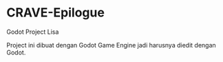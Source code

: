 CRAVE-Epilogue
==============

Godot Project Lisa

Project ini dibuat dengan Godot Game Engine jadi harusnya diedit dengan Godot.
